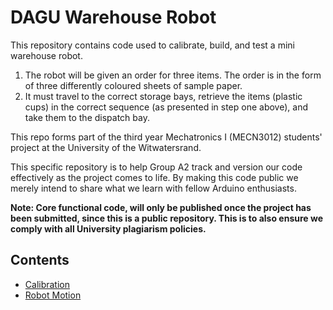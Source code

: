 # DAGU Warehouse Robot

This repository contains code used to calibrate, build, and test a mini warehouse robot. 

1. The robot will be given an order for three items. The order is in the form of three differently coloured sheets of sample paper.
2. It must travel to the correct storage bays, retrieve the items (plastic cups) in the correct sequence (as presented in step one above), and take them to the dispatch bay. 

This repo forms part of the third year Mechatronics I (MECN3012) students' project at the University of the Witwatersrand.

This specific repository is to help Group A2 track and version our code effectively as the project comes to life. By making this code public we merely intend to share what we learn with fellow Arduino enthusiasts.

**Note: Core functional code, will only be published once the project has been submitted, since this is a public repository. This is to also ensure we comply with all University plagiarism policies.** 

## Contents
- [Calibration](calibration/readme.md)
- [Robot Motion](robotBuild/docs/motion.md)